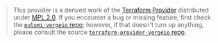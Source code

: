 > This provider is a derived work of the [Terraform Provider](https://github.com/terraform-providers/terraform-provider-vergeio)
> distributed under [MPL 2.0](https://www.mozilla.org/en-US/MPL/2.0/). If you encounter a bug or missing feature,
> first check the [`pulumi-vergeio` repo](/issues); however, if that doesn't turn up anything,
> please consult the source [`terraform-provider-vergeio` repo](https://github.com/terraform-providers/terraform-provider-vergeio/issues).
